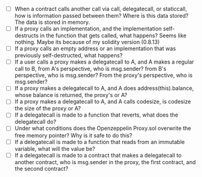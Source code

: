 - [ ]  When a contract calls another call via call, delegatecall, or staticcall, how is information passed between them? Where is this data stored? The data is stored in memory.
- [ ]  If a proxy calls an implementation, and the implementation self-destructs in the function that gets called, what happens? Seems like nothing. Maybe its because of my solidity version (0.8.13)
- [ ]  If a proxy calls an empty address or an implementation that was previously self-destructed, what happens?
- [ ]  If a user calls a proxy makes a delegatecall to A, and A makes a regular call to B, from A's perspective, who is msg.sender? from B's perspective, who is msg.sender? From the proxy's perspective, who is msg.sender?
- [ ]  If a proxy makes a delegatecall to A, and A does address(this).balance, whose balance is returned, the proxy's or A?
- [ ]  If a proxy makes a delegatecall to A, and A calls codesize, is codesize the size of the proxy or A?
- [ ]  If a delegatecall is made to a function that reverts, what does the delegatecall do?
- [ ]  Under what conditions does the Openzeppelin Proxy.sol overwrite the free memory pointer? Why is it safe to do this?
- [ ]  If a delegatecall is made to a function that reads from an immutable variable, what will the value be?
- [ ]  If a delegatecall is made to a contract that makes a delegatecall to another contract, who is msg.sender in the proxy, the first contract, and the second contract?